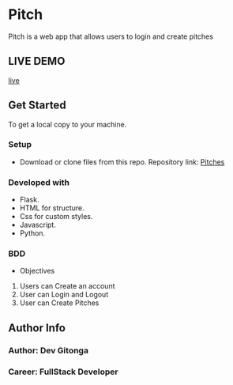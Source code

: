 # Pitch

Pitch is a web app that allows users to login and create pitches

## LIVE DEMO
[live]()
## Get Started
To get a local copy to your machine.
### Setup
* Download or clone files from this repo.
Repository link: [Pitches]()
### Developed with
* Flask.
* HTML for structure.
* Css for custom styles.
* Javascript.
* Python.
### BDD
* Objectives
1. Users can Create an account
2. User can Login and Logout
3. User can Create Pitches<br>
## Author Info
### Author: Dev Gitonga
### Career: FullStack Developer
